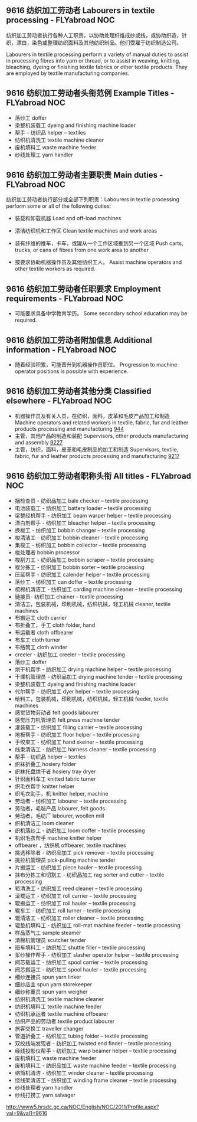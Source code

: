 ## 9616 纺织加工劳动者 Labourers in textile processing - FLYabroad NOC

纺织加工劳动者执行各种人工职责，以协助处理纤维成纱或线，或协助织造，针织，漂白，染色或整理纺织面料及其他纺织制品。他们受雇于纺织制造公司。

Labourers in textile processing perform a variety of manual duties to assist in processing fibres into yarn or thread, or to assist in weaving, knitting, bleaching, dyeing or finishing textile fabrics or other textile products. They are employed by textile manufacturing companies.

## 9616 纺织加工劳动者头衔范例 Example Titles - FLYabroad NOC

* 落纱工 doffer
* 染整机装载工 dyeing and finishing machine loader
* 帮手 - 纺织品 helper – textiles
* 纺织机清洗工 textile machine cleaner
* 废机填料工 waste machine feeder
* 纱线处理工 yarn handler

## 9616 纺织加工劳动者主要职责 Main duties - FLYabroad NOC

纺织加工劳动者执行部分或全部下列职责：Labourers in textile processing perform some or all of the following duties:

* 装载和卸载机器
Load and off-load machines

* 清洁纺织机和工作区
Clean textile machines and work areas

* 装有纤维的推车，卡车，或罐从一个工作区域推到另一个区域
Push carts, trucks, or cans of fibres from one work area to another

* 按要求协助机器操作员及其他纺织工人。
Assist machine operators and other textile workers as required.

## 9616 纺织加工劳动者任职要求 Employment requirements - FLYabroad NOC

* 可能要求具备中学教育学历。
Some secondary school education may be required.

## 9616 纺织加工劳动者附加信息 Additional information - FLYabroad NOC

* 随着经验积累，可能晋升到机器操作员职位。
Progression to machine operator positions is possible with experience.

## 9616 纺织加工劳动者其他分类 Classified elsewhere - FLYabroad NOC

* 机器操作员及有关人员，在纺织，面料，皮革和毛皮产品加工和制造 Machine operators and related workers in textile, fabric, fur and leather products processing and manufacturing [944](944)
* 主管，其他产品的制造和装配 Supervisors, other products manufacturing and assembly [9227](9227)
* 主管，纺织，面料，皮革和毛皮制品的加工和制造 Supervisors, textile, fabric, fur and leather products processing and manufacturing [9217](9217)

## 9616 纺织加工劳动者职称头衔 All titles - FLYabroad NOC

* 捆检查员 - 纺织品加工 bale checker – textile processing
* 电池装载工 - 纺织加工 battery loader – textile processing
* 梁整经机帮手 - 纺织加工 beam warper helper – textile processing
* 漂白剂帮手 - 纺织加工 bleacher helper – textile processing
* 换梭工 - 纺织加工 bobbin changer – textile processing
* 梭清洁工 - 纺织加工 bobbin cleaner – textile processing
* 集梭工 - 纺织加工 bobbin collector – textile processing
* 梭处理者 bobbin processor
* 梭刮刀工 - 纺织品加工 bobbin scraper – textile processing
* 梭分拣工 - 纺织加工 bobbin sorter – textile processing
* 压延帮手 - 纺织加工 calender helper – textile processing
* 落纱工 - 纺织加工 can doffer – textile processing
* 梳棉机清洁工 - 纺织加工 carding machine cleaner – textile processing
* 链接员- 纺织加工 chainer – textile processing
* 清洁工，包装机械，印刷机械，纺织机械，轻工机械 cleaner, textile machines
* 布搬运工 cloth carrier
* 布折叠工，手工 cloth folder, hand
* 布运载者 cloth offbearer
* 布车工 cloth turner
* 布络筒工 cloth winder
* creeler - 纺织加工 creeler – textile processing
* 落纱工 doffer
* 烘干机帮手 - 纺织加工 drying machine helper – textile processing
* 干燥机管理员 - 纺织品加工 drying machine tender – textile processing
* 染整机装载工 dyeing and finishing machine loader
* 代尔帮手 - 纺织加工 dyer helper – textile processing
* 给料工，包装机械，印刷机械，纺织机械，轻工机械 feeder, textile machines
* 感觉货物劳动者 felt goods labourer
* 感觉压力机管理员 felt press machine tender
* 灌装载工 - 纺织加工 filling carrier – textile processing
* 地板帮手 - 纺织加工 floor helper – textile processing
* 手绞束工 - 纺织加工 hand skeiner – textile processing
* 线束清洁工 - 纺织加工 harness cleaner – textile processing
* 帮手 - 纺织品 helper – textiles
* 织袜折叠工 hosiery folder
* 织袜托盘烘干者 hosiery tray dryer
* 针织面料车工 knitted fabric turner
* 织毛衣帮手 knitter helper
* 织毛衣助手，机 knitter helper, machine
* 劳动者 - 纺织加工 labourer – textile processing
* 劳动者，毛毡产品 labourer, felt goods
* 劳动者，毛纺厂 labourer, woollen mill
* 织机清洁工 loom cleaner
* 织机落纱工 - 纺织加工 loom doffer – textile processing
* 机织毛衣帮手 machine knitter helper
* offbearer ，纺织机 offbearer, textile machines
* 挑选移除者 - 纺织品加工 pick remover – textile processing
* 挑拉机管理员 pick-pulling machine tender
* 片搬运工 - 纺织加工 piece hauler – textile processing
* 抹布分拣工和切割工 - 纺织品加工 rag sorter and cutter – textile processing
* 筘清洗工 - 纺织加工 reed cleaner – textile processing
* 滚载运工 - 纺织加工 roll carrier – textile processing
* 辊搬运工 - 纺织加工 roll hauler – textile processing
* 辊车工 - 纺织加工 roll turner – textile processing
* 辊清洁工 - 纺织加工 roller cleaner – textile processing
* 辊垫机填料工 - 纺织加工 roll-mat machine feeder – textile processing
* 样品蒸气工 sample steamer
* 清棉机管理员 scutcher tender
* 班车填料工 - 纺织加工 shuttle filler – textile processing
* 浆纱操作帮手 - 纺织加工 slasher operator helper – textile processing
* 阀芯载运工 - 纺织加工 spool carrier – textile processing
* 阀芯搬运工 - 纺织加工 spool hauler – textile processing
* 细纱连接员 spun yarn linker
* 细纱店主 spun yarn storekeeper
* 细纱称重员 spun yarn weigher
* 纺织机清洗工 textile machine cleaner
* 纺织机填料工 textile machine feeder
* 纺织机承运者 textile machine offbearer
* 纺织产品的劳动者 textile product labourer
* 旅客交换工 traveller changer
* 管道折叠工 - 纺织加工 tubing folder – textile processing
* 双绞线端发现者 - 纺织加工 twisted end finder – textile processing
* 经线投影仪帮手 - 纺织加工 warp beamer helper – textile processing
* 废机填料工 waste machine feeder
* 废机填料工 - 纺织品加工 waste machine feeder – textile processing
* 络筒机清洁 - 纺织加工 winder cleaner – textile processing
* 绕线架清洁工 - 纺织加工 winding frame cleaner – textile processing
* 纱线处理者 yarn handler
* 纱线打捞工 yarn salvager

http://www5.hrsdc.gc.ca/NOC/English/NOC/2011/Profile.aspx?val=9&val1=9616